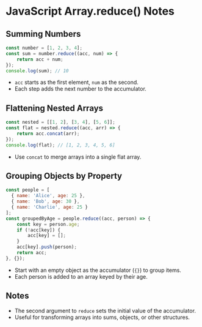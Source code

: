 # JavaScript Array.reduce() Notes

## Summing Numbers
```javascript
const number = [1, 2, 3, 4];
const sum = number.reduce((acc, num) => {
    return acc + num;
});
console.log(sum); // 10
```
- `acc` starts as the first element, `num` as the second.
- Each step adds the next number to the accumulator.

## Flattening Nested Arrays
```javascript
const nested = [[1, 2], [3, 4], [5, 6]];
const flat = nested.reduce((acc, arr) => {
    return acc.concat(arr);
});
console.log(flat); // [1, 2, 3, 4, 5, 6]
```
- Use `concat` to merge arrays into a single flat array.

## Grouping Objects by Property
```javascript
const people = [
  { name: 'Alice', age: 25 },
  { name: 'Bob', age: 30 },
  { name: 'Charlie', age: 25 }
];
const groupedByAge = people.reduce((acc, person) => {
    const key = person.age;
    if (!acc[key]) {
        acc[key] = [];
    }
    acc[key].push(person);
    return acc;
}, {});
```
- Start with an empty object as the accumulator (`{}`) to group items.
- Each person is added to an array keyed by their age.

## Notes
- The second argument to `reduce` sets the initial value of the accumulator.
- Useful for transforming arrays into sums, objects, or other structures.

